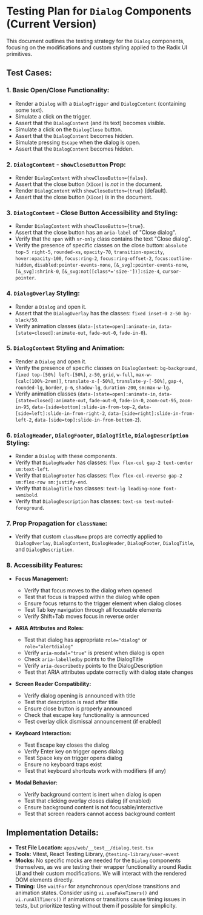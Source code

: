 # Testing Plan for `Dialog` Components (Current Version)

This document outlines the testing strategy for the `Dialog` components, focusing on the modifications and custom styling applied to the Radix UI primitives.

## Test Cases:

### 1. Basic Open/Close Functionality:
*   Render a `Dialog` with a `DialogTrigger` and `DialogContent` (containing some text).
*   Simulate a click on the trigger.
*   Assert that the `DialogContent` (and its text) becomes visible.
*   Simulate a click on the `DialogClose` button.
*   Assert that the `DialogContent` becomes hidden.
*   Simulate pressing `Escape` when the dialog is open.
*   Assert that the `DialogContent` becomes hidden.

### 2. `DialogContent` - `showCloseButton` Prop:
*   Render `DialogContent` with `showCloseButton={false}`.
*   Assert that the close button (`XIcon`) is *not* in the document.
*   Render `DialogContent` with `showCloseButton={true}` (default).
*   Assert that the close button (`XIcon`) *is* in the document.

### 3. `DialogContent` - Close Button Accessibility and Styling:
*   Render `DialogContent` with `showCloseButton={true}`.
*   Assert that the close button has an `aria-label` of "Close dialog".
*   Verify that the `span` with `sr-only` class contains the text "Close dialog".
*   Verify the presence of specific classes on the close button: `absolute top-5 right-5`, `rounded-xs`, `opacity-70`, `transition-opacity`, `hover:opacity-100`, `focus:ring-2`, `focus:ring-offset-2`, `focus:outline-hidden`, `disabled:pointer-events-none`, `[&_svg]:pointer-events-none`, `[&_svg]:shrink-0`, `[&_svg:not([class*='size-'])]:size-4`, `cursor-pointer`.

### 4. `DialogOverlay` Styling:
*   Render a `Dialog` and open it.
*   Assert that the `DialogOverlay` has the classes: `fixed inset-0 z-50 bg-black/50`.
*   Verify animation classes (`data-[state=open]:animate-in`, `data-[state=closed]:animate-out`, `fade-out-0`, `fade-in-0`).

### 5. `DialogContent` Styling and Animation:
*   Render a `Dialog` and open it.
*   Verify the presence of specific classes on `DialogContent`: `bg-background`, `fixed top-[50%] left-[50%]`, `z-50`, `grid`, `w-full`, `max-w-[calc(100%-2rem)]`, `translate-x-[-50%]`, `translate-y-[-50%]`, `gap-4`, `rounded-lg`, `border`, `p-6`, `shadow-lg`, `duration-200`, `sm:max-w-lg`.
*   Verify animation classes (`data-[state=open]:animate-in`, `data-[state=closed]:animate-out`, `fade-out-0`, `fade-in-0`, `zoom-out-95`, `zoom-in-95`, `data-[side=bottom]:slide-in-from-top-2`, `data-[side=left]:slide-in-from-right-2`, `data-[side=right]:slide-in-from-left-2`, `data-[side=top]:slide-in-from-bottom-2`).

### 6. `DialogHeader`, `DialogFooter`, `DialogTitle`, `DialogDescription` Styling:
*   Render a `Dialog` with these components.
*   Verify that `DialogHeader` has classes: `flex flex-col gap-2 text-center sm:text-left`.
*   Verify that `DialogFooter` has classes: `flex flex-col-reverse gap-2 sm:flex-row sm:justify-end`.
*   Verify that `DialogTitle` has classes: `text-lg leading-none font-semibold`.
*   Verify that `DialogDescription` has classes: `text-sm text-muted-foreground`.

### 7. Prop Propagation for `className`:
*   Verify that custom `className` props are correctly applied to `DialogOverlay`, `DialogContent`, `DialogHeader`, `DialogFooter`, `DialogTitle`, and `DialogDescription`.

### 8. Accessibility Features:
*   **Focus Management:**
    - Verify that focus moves to the dialog when opened
    - Test that focus is trapped within the dialog while open
    - Ensure focus returns to the trigger element when dialog closes
    - Test Tab key navigation through all focusable elements
    - Verify Shift+Tab moves focus in reverse order

*   **ARIA Attributes and Roles:**
    - Test that dialog has appropriate `role="dialog"` or `role="alertdialog"`
    - Verify `aria-modal="true"` is present when dialog is open
    - Check `aria-labelledby` points to the DialogTitle
    - Verify `aria-describedby` points to the DialogDescription
    - Test that ARIA attributes update correctly with dialog state changes

*   **Screen Reader Compatibility:**
    - Verify dialog opening is announced with title
    - Test that description is read after title
    - Ensure close button is properly announced
    - Check that escape key functionality is announced
    - Test overlay click dismissal announcement (if enabled)

*   **Keyboard Interaction:**
    - Test Escape key closes the dialog
    - Verify Enter key on trigger opens dialog
    - Test Space key on trigger opens dialog
    - Ensure no keyboard traps exist
    - Test that keyboard shortcuts work with modifiers (if any)

*   **Modal Behavior:**
    - Verify background content is inert when dialog is open
    - Test that clicking overlay closes dialog (if enabled)
    - Ensure background content is not focusable/interactive
    - Test that screen readers cannot access background content

## Implementation Details:
*   **Test File Location:** `apps/web/__test__/dialog.test.tsx`
*   **Tools:** Vitest, React Testing Library, `@testing-library/user-event`
*   **Mocks:** No specific mocks are needed for the `Dialog` components themselves, as we are testing their wrapper functionality around Radix UI and their custom modifications. We will interact with the rendered DOM elements directly.
*   **Timing:** Use `waitFor` for asynchronous open/close transitions and animation states. Consider using `vi.useFakeTimers()` and `vi.runAllTimers()` if animations or transitions cause timing issues in tests, but prioritize testing without them if possible for simplicity.
